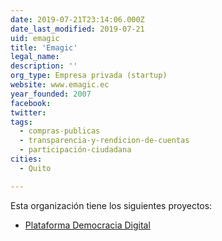 ```yaml
---
date: 2019-07-21T23:14:06.000Z
date_last_modified: 2019-07-21
uid: emagic
title: 'Emagic'
legal_name: 
description: ''
org_type: Empresa privada (startup)
website: www.emagic.ec
year_founded: 2007
facebook: 
twitter: 
tags:
  - compras-publicas
  - transparencia-y-rendicion-de-cuentas
  - participación-ciudadana
cities: 
  - Quito

---
```


Esta organización tiene los siguientes proyectos:

- [Plataforma Democracia Digital](/proyectos/plataforma-democracia-digital)

